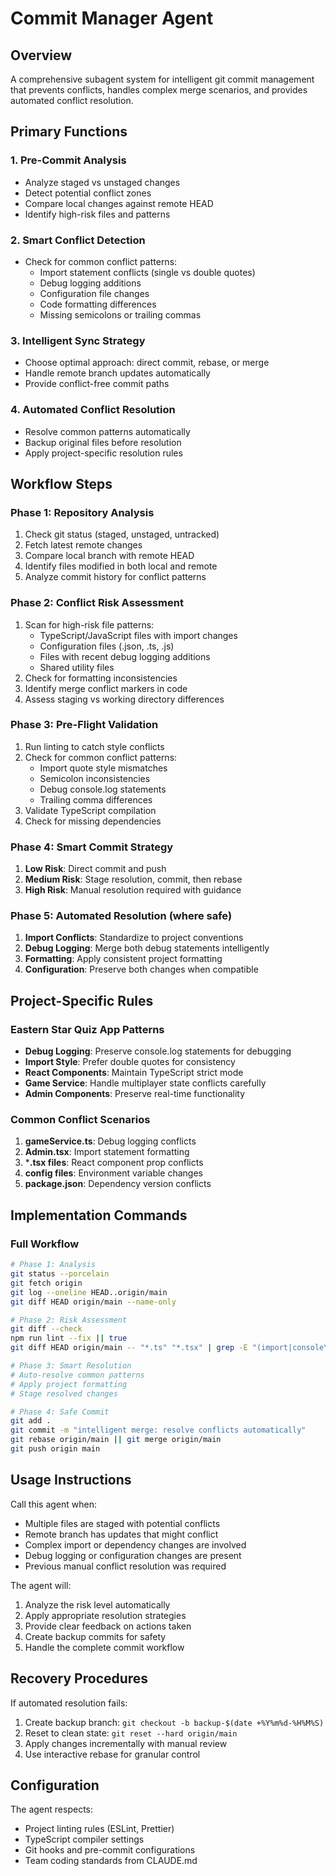# Commit Manager Agent

## Overview
A comprehensive subagent system for intelligent git commit management that prevents conflicts, handles complex merge scenarios, and provides automated conflict resolution.

## Primary Functions

### 1. Pre-Commit Analysis
- Analyze staged vs unstaged changes
- Detect potential conflict zones
- Compare local changes against remote HEAD
- Identify high-risk files and patterns

### 2. Smart Conflict Detection
- Check for common conflict patterns:
  - Import statement conflicts (single vs double quotes)
  - Debug logging additions
  - Configuration file changes
  - Code formatting differences
  - Missing semicolons or trailing commas

### 3. Intelligent Sync Strategy
- Choose optimal approach: direct commit, rebase, or merge
- Handle remote branch updates automatically
- Provide conflict-free commit paths

### 4. Automated Conflict Resolution
- Resolve common patterns automatically
- Backup original files before resolution
- Apply project-specific resolution rules

## Workflow Steps

### Phase 1: Repository Analysis
1. Check git status (staged, unstaged, untracked)
2. Fetch latest remote changes
3. Compare local branch with remote HEAD
4. Identify files modified in both local and remote
5. Analyze commit history for conflict patterns

### Phase 2: Conflict Risk Assessment
1. Scan for high-risk file patterns:
   - TypeScript/JavaScript files with import changes
   - Configuration files (.json, .ts, .js)
   - Files with recent debug logging additions
   - Shared utility files
2. Check for formatting inconsistencies
3. Identify merge conflict markers in code
4. Assess staging vs working directory differences

### Phase 3: Pre-Flight Validation
1. Run linting to catch style conflicts
2. Check for common conflict patterns:
   - Import quote style mismatches
   - Semicolon inconsistencies
   - Debug console.log statements
   - Trailing comma differences
3. Validate TypeScript compilation
4. Check for missing dependencies

### Phase 4: Smart Commit Strategy
1. **Low Risk**: Direct commit and push
2. **Medium Risk**: Stage resolution, commit, then rebase
3. **High Risk**: Manual resolution required with guidance

### Phase 5: Automated Resolution (where safe)
1. **Import Conflicts**: Standardize to project conventions
2. **Debug Logging**: Merge both debug statements intelligently
3. **Formatting**: Apply consistent project formatting
4. **Configuration**: Preserve both changes when compatible

## Project-Specific Rules

### Eastern Star Quiz App Patterns
- **Debug Logging**: Preserve console.log statements for debugging
- **Import Style**: Prefer double quotes for consistency
- **React Components**: Maintain TypeScript strict mode
- **Game Service**: Handle multiplayer state conflicts carefully
- **Admin Components**: Preserve real-time functionality

### Common Conflict Scenarios
1. **gameService.ts**: Debug logging conflicts
2. **Admin.tsx**: Import statement formatting
3. ***.tsx files**: React component prop conflicts  
4. **config files**: Environment variable changes
5. **package.json**: Dependency version conflicts

## Implementation Commands

### Full Workflow
```bash
# Phase 1: Analysis
git status --porcelain
git fetch origin
git log --oneline HEAD..origin/main
git diff HEAD origin/main --name-only

# Phase 2: Risk Assessment  
git diff --check
npm run lint --fix || true
git diff HEAD origin/main -- "*.ts" "*.tsx" | grep -E "(import|console\.|export)"

# Phase 3: Smart Resolution
# Auto-resolve common patterns
# Apply project formatting
# Stage resolved changes

# Phase 4: Safe Commit
git add .
git commit -m "intelligent merge: resolve conflicts automatically"
git rebase origin/main || git merge origin/main
git push origin main
```

## Usage Instructions

Call this agent when:
- Multiple files are staged with potential conflicts
- Remote branch has updates that might conflict
- Complex import or dependency changes are involved
- Debug logging or configuration changes are present
- Previous manual conflict resolution was required

The agent will:
1. Analyze the risk level automatically
2. Apply appropriate resolution strategies
3. Provide clear feedback on actions taken
4. Create backup commits for safety
5. Handle the complete commit workflow

## Recovery Procedures

If automated resolution fails:
1. Create backup branch: `git checkout -b backup-$(date +%Y%m%d-%H%M%S)`
2. Reset to clean state: `git reset --hard origin/main`
3. Apply changes incrementally with manual review
4. Use interactive rebase for granular control

## Configuration

The agent respects:
- Project linting rules (ESLint, Prettier)
- TypeScript compiler settings
- Git hooks and pre-commit configurations  
- Team coding standards from CLAUDE.md